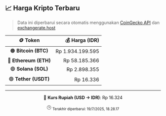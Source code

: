 

<!-- HARGA_KRIPTO -->
## 📈 Harga Kripto Terbaru

> Data ini diperbarui secara otomatis menggunakan [CoinGecko API](https://www.coingecko.com/) dan [exchangerate.host](https://exchangerate.host/)

<div align="center">

| 🪙 Token | 💰 Harga (IDR) |
|:------:|---------------:|
| 🟠 **Bitcoin (BTC)**   | Rp 1.934.199.595 |
| 🔵 **Ethereum (ETH)**  | Rp 58.185.366 |
| 🟣 **Solana (SOL)**    | Rp 2.898.355 |
| 🟢 **Tether (USDT)**   | Rp 16.336 |

---

💱 **Kurs Rupiah (USD → IDR)**: Rp 16.324

🕒 <sub>Terakhir diperbarui: 19/7/2025, 18.28.17</sub>

</div>
<!-- /HARGA_KRIPTO -->